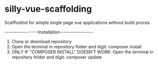 # silly-vue-scaffolding
Scafflodind for simple single page vue applications without build proces

-----------------Installation-----------------
1) Clone or download repository
2) Open the terminal in repository folder and digit: composer install
3) ONLY IF "COMPOSER INSTALL" DOESN'T WORK: Open the terminal in repository folder and digit: composer update
